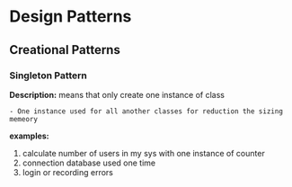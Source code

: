 # Design Patterns
## Creational Patterns
### Singleton Pattern

  **Description:** means that only create one instance of class

    - One instance used for all another classes for reduction the sizing memeory 
  **examples:** 
  1. calculate number of users in my sys with one instance of counter
  2. connection database used one time
  3. login or recording errors
  
